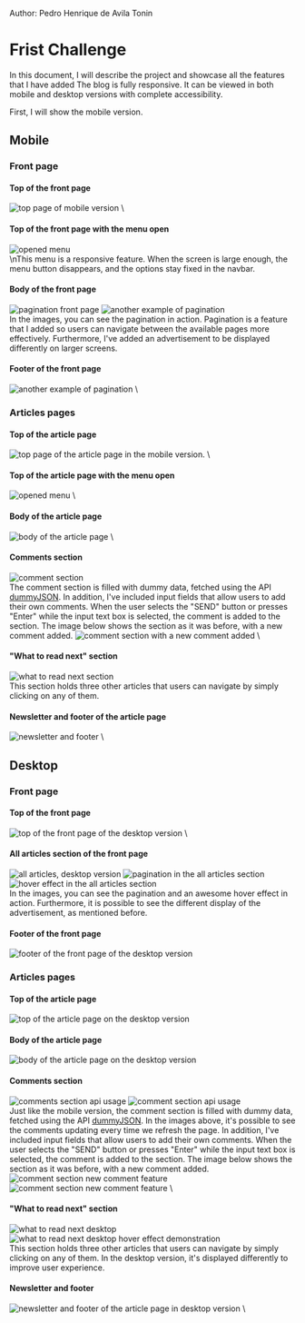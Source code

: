 Author: Pedro Henrique de Avila Tonin

# Frist Challenge

In this document, I will describe the project and showcase all the features that I have added
The blog is fully responsive. It can be viewed in both mobile and desktop versions with complete accessibility.

First, I will show the mobile version.
## Mobile

### Front page
#### Top of the front page
![top page of mobile version](./assets/README/front-page-mobile-top-page.jpg) \

#### Top of the front page with the menu open
![opened menu](./assets/README/front-page-mobile-open-menu.jpg) \
\nThis menu is a responsive feature. When the screen is large enough, the menu button disappears, and the options stay fixed in the navbar.

#### Body of the front page
![pagination front page](./assets/README/front-page-mobile-pages-pagination1.jpg)
![another example of pagination](./assets/README/front-page-mobile-pages-pagination2.jpg) \
In the images, you can see the pagination in action. Pagination is a feature that I added so users can navigate between the available pages more effectively.
Furthermore, I've added an advertisement to be displayed differently on larger screens.

#### Footer of the front page
![another example of pagination](./assets/README/front-page-mobile-footer.jpg) \

### Articles pages
#### Top of the article page
![top page of the article page in the mobile version.](./assets/README/article-mobile-top-page.jpg) \

#### Top of the article page with the menu open
![opened menu](./assets/README/article-mobile-open-menu.jpg) \

#### Body of the article page
![body of the article page](./assets/README/article-mobile-body.jpg) \

#### Comments section
![comment section](./assets/README/article-mobile-comments.jpg) \
The comment section is filled with dummy data, fetched using the API [dummyJSON](https://dummyjson.com/).
In addition, I've included input fields that allow users to add their own comments. When the user selects the "SEND" button or presses "Enter" while the input text box is selected, the comment is added to the section.
The image below shows the section as it was before, with a new comment added.
![comment section with a new comment added](./assets/README/article-mobile-comments-new-comment.jpg) \

#### "What to read next" section
![what to read next section](./assets/README/article-mobile-read-next.jpg) \
This section holds three other articles that users can navigate by simply clicking on any of them.

#### Newsletter and footer of the article page
![newsletter and footer](./assets/README/article-mobile-newsletter-and-footer.jpg) \

## Desktop

### Front page

#### Top of the front page
![top of the front page of the desktop version](./assets/README/front-page-desktop-top-page.jpg) \

#### All articles section of the front page
![all articles, desktop version](./assets/README/front-page-desktop-all-articles.jpg)
![pagination in the all articles section](./assets/README/front-page-desktop-pagination.jpg)
![hover effect in the all articles section](./assets/README/front-page-desktop-page-hover-effect.jpg) \
In the images, you can see the pagination and an awesome hover effect in action.
Furthermore, it is possible to see the different display of the advertisement, as mentioned before.

#### Footer of the front page
![footer of the front page of the desktop version](./assets/README/front-page-desktop-footer.jpg)

### Articles pages

#### Top of the article page
![top of the article page on the desktop version](./assets/README/article-desktop-top-page.jpg)

#### Body of the article page
![body of the article page on the desktop version](./assets/README/article-desktop-body.jpg)

#### Comments section
![comments section api usage](./assets/README/article-desktop-comment-api-1.jpg)
![comment section api usage](./assets/README/article-desktop-comment-api-2.jpg) \
Just like the mobile version, the comment section is filled with dummy data, fetched using the API [dummyJSON](https://dummyjson.com/). In the images above, it's possible to see the comments updating every time we refresh the page.
In addition, I've included input fields that allow users to add their own comments. When the user selects the "SEND" button or presses "Enter" while the input text box is selected, the comment is added to the section.
The image below shows the section as it was before, with a new comment added.
![comment section new comment feature](./assets/README/article-desktop-comments.jpg)
![comment section new comment feature](./assets/README/article-desktop-comments-new-comment.jpg) \

#### "What to read next" section
![what to read next desktop](./assets/README/article-desktop-read-next.jpg) 
![what to read next desktop hover effect demonstration](./assets/README/article-desktop-read-next-hover-effect.jpg) \
This section holds three other articles that users can navigate by simply clicking on any of them.
In the desktop version, it's displayed differently to improve user experience.

#### Newsletter and footer
![newsletter and footer of the article page in desktop version](./assets/README/article-desktop-footer.jpg) \
